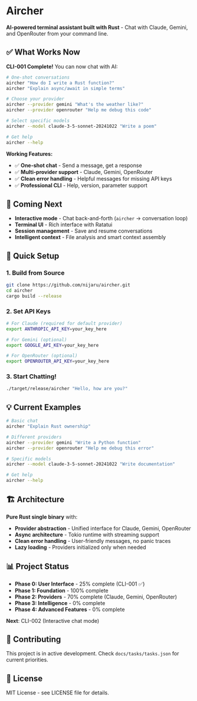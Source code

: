 # Aircher

**AI-powered terminal assistant built with Rust** - Chat with Claude, Gemini, and OpenRouter from your command line.

## ✅ What Works Now

**CLI-001 Complete!** You can now chat with AI:

```bash
# One-shot conversations
aircher "How do I write a Rust function?"
aircher "Explain async/await in simple terms"

# Choose your provider
aircher --provider gemini "What's the weather like?"
aircher --provider openrouter "Help me debug this code"

# Select specific models
aircher --model claude-3-5-sonnet-20241022 "Write a poem"

# Get help
aircher --help
```

**Working Features:**
- ✅ **One-shot chat** - Send a message, get a response
- ✅ **Multi-provider support** - Claude, Gemini, OpenRouter
- ✅ **Clean error handling** - Helpful messages for missing API keys
- ✅ **Professional CLI** - Help, version, parameter support

## 🚧 Coming Next

- **Interactive mode** - Chat back-and-forth (`aircher` → conversation loop)
- **Terminal UI** - Rich interface with Ratatui
- **Session management** - Save and resume conversations
- **Intelligent context** - File analysis and smart context assembly

## 🚀 Quick Setup

### 1. Build from Source
```bash
git clone https://github.com/nijaru/aircher.git
cd aircher
cargo build --release
```

### 2. Set API Keys
```bash
# For Claude (required for default provider)
export ANTHROPIC_API_KEY=your_key_here

# For Gemini (optional)
export GOOGLE_API_KEY=your_key_here

# For OpenRouter (optional)
export OPENROUTER_API_KEY=your_key_here
```

### 3. Start Chatting!
```bash
./target/release/aircher "Hello, how are you?"
```

## 💡 Current Examples

```bash
# Basic chat
aircher "Explain Rust ownership"

# Different providers
aircher --provider gemini "Write a Python function"
aircher --provider openrouter "Help me debug this error"

# Specific models
aircher --model claude-3-5-sonnet-20241022 "Write documentation"

# Get help
aircher --help
```

## 🏗️ Architecture

**Pure Rust single binary** with:
- **Provider abstraction** - Unified interface for Claude, Gemini, OpenRouter
- **Async architecture** - Tokio runtime with streaming support  
- **Clean error handling** - User-friendly messages, no panic traces
- **Lazy loading** - Providers initialized only when needed

## 📊 Project Status

- **Phase 0: User Interface** - 25% complete (CLI-001 ✅)
- **Phase 1: Foundation** - 100% complete  
- **Phase 2: Providers** - 70% complete (Claude, Gemini, OpenRouter)
- **Phase 3: Intelligence** - 0% complete
- **Phase 4: Advanced Features** - 0% complete

**Next**: CLI-002 (Interactive chat mode)

## 🤝 Contributing

This project is in active development. Check `docs/tasks/tasks.json` for current priorities.

## 📄 License

MIT License - see LICENSE file for details.
